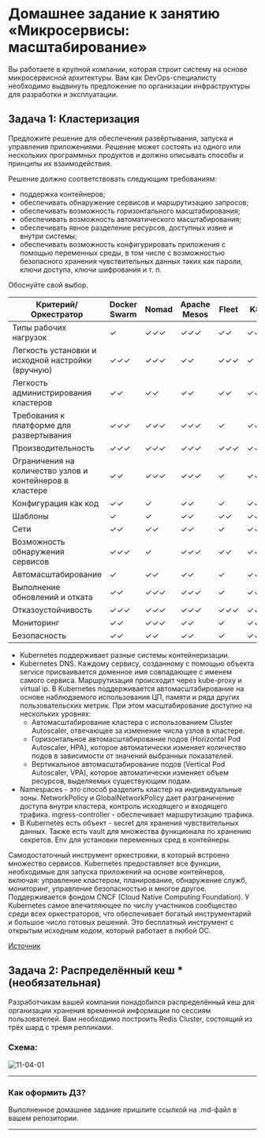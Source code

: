 
# Домашнее задание к занятию «Микросервисы: масштабирование»

Вы работаете в крупной компании, которая строит систему на основе микросервисной архитектуры.
Вам как DevOps-специалисту необходимо выдвинуть предложение по организации инфраструктуры для разработки и эксплуатации.

## Задача 1: Кластеризация

Предложите решение для обеспечения развёртывания, запуска и управления приложениями.
Решение может состоять из одного или нескольких программных продуктов и должно описывать способы и принципы их взаимодействия.

Решение должно соответствовать следующим требованиям:
- поддержка контейнеров;
- обеспечивать обнаружение сервисов и маршрутизацию запросов;
- обеспечивать возможность горизонтального масштабирования;
- обеспечивать возможность автоматического масштабирования;
- обеспечивать явное разделение ресурсов, доступных извне и внутри системы;
- обеспечивать возможность конфигурировать приложения с помощью переменных среды, в том числе с возможностью безопасного хранения чувствительных данных таких как пароли, ключи доступа, ключи шифрования и т. п.

Обоснуйте свой выбор.


|Критерий/Оркестратор|	Docker Swarm | Nomad	| Apache Mesos	| Fleet |	K8s |
|--------------------|---------------|--------|---------------|-------|-----|
|Типы рабочих нагрузок|	✓|	✓✓✓|	✓✓✓|	✓✓|	✓✓|
|Легкость установки и исходной настройки (вручную)|	✓✓✓|	✓✓✓|	✓✓|	✓✓✓|	✓|
|Легкость администрирования кластеров	|✓✓	|✓✓	|✓✓	|✓✓|	✓✓✓|
|Требования к платформе для развертывания|	✓✓✓|	✓✓✓|	✓✓✓|	✓	|✓✓|
|Производительность	|✓✓✓	|✓✓✓	|✓✓✓	|✓✓✓	|✓✓|
|Ограничения на количество узлов и контейнеров в кластере|	✓✓|	✓✓✓|	✓✓✓|	✓|	✓✓|
|Конфигурация как код	|✓✓	|✓	|✓✓	|✓	|✓✓✓|
|Шаблоны	|✓	|✓	|✓✓|	✓✓|	✓✓✓|
|Сети	|✓✓	|✓✓	|✓✓	|✓	|✓✓✓|
|Возможность обнаружения сервисов|	✓✓✓|	✓	|✓✓✓|	✓✓	|✓✓✓|
|Автомасштабирование|	✓	|✓✓	|✓✓	|✓	|✓✓✓|
|Выполнение обновлений и отката	|✓✓	|✓✓✓	|✓✓✓	|✓	|✓✓✓|
|Отказоустойчивость|	✓✓✓|	✓✓✓|	✓✓✓|	✓✓✓|	✓✓✓|
|Мониторинг	|✓✓	|✓✓✓	|✓✓|	✓	|✓✓✓|
|Безопасность	|✓✓|	✓✓	|✓✓|	✓|	✓✓✓|

- Kubernetes поддерживает разные системы контейнеризации.
- Kubernetes DNS. Каждому сервису, созданному с помощью объекта service присваивается доменное имя совпадающее с именем самого сервиса. Маршрутизация происходит через kube-proxy и virtual ip.
В Kubernetes поддерживается автомасштабирование на основе наблюдаемого использования ЦП, памяти и ряда других пользовательских метрик. При этом масштабирование доступно на нескольких уровнях:
  - Автомасштабирование кластера с использованием Cluster Autoscaler, отвечающее за изменение числа узлов в кластере.
  - Горизонтальное автомасштабирование подов (Horizontal Pod Autoscaler, HPA), которое автоматически изменяет количество подов в зависимости от значений выбранных показателей.
  - Вертикальное автомасштабирование подов (Vertical Pod Autoscaler, VPA), которое автоматически изменяет объем ресурсов, выделяемых существующим подам.
- Namespaces - это способ разделить кластер на индивидуальные зоны. NetworkPolicy и GlobalNetworkPolicy дает разграничение доступа внутри кластера, контроль исходящего и входящего трафика. ingress-controller - обеспечивает маршрутизацию трафика.
- В Kubernetes есть объект - secret для хранения чувствительных данных. Также есть vault для множества функционала по хранению секретов. Env для установки переменных сред в контейнеры.

Самодостаточный инструмент оркестровки, в который встроено множество сервисов. Kubernetes предоставляет все функции, необходимые для запуска приложений на основе контейнеров, включая: управление кластером, планирование, обнаружение служб, мониторинг, управление безопасностью и многое другое.
Поддерживается фондом CNCF (Cloud Native Computing Foundation). У Kubernetes самое впечатляющее по числу участников сообщество среди всех оркестраторов, что обеспечивает богатый инструментарий и большое число готовых решений.
Это бесплатный инструмент с открытым исходным кодом, который работает в любой ОС.

[Источник](https://habr.com/ru/companies/vk/articles/543232/)



## Задача 2: Распределённый кеш * (необязательная)

Разработчикам вашей компании понадобился распределённый кеш для организации хранения временной информации по сессиям пользователей.
Вам необходимо построить Redis Cluster, состоящий из трёх шард с тремя репликами.

### Схема:

![11-04-01](https://user-images.githubusercontent.com/1122523/114282923-9b16f900-9a4f-11eb-80aa-61ed09725760.png)

---

### Как оформить ДЗ?

Выполненное домашнее задание пришлите ссылкой на .md-файл в вашем репозитории.

---

